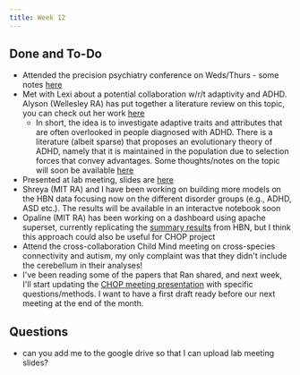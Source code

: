 ```yaml
---
title: Week 12
---
```


## Done and To-Do
* Attended the precision psychiatry conference on Weds/Thurs - some notes [here](../talks/precision-psychiatry-conference.md)
* Met with Lexi about a potential collaboration w/r/t adaptivity and ADHD. Alyson (Wellesley RA) has put together a literature review on this topic, you can check out her work [here](https://drive.google.com/drive/folders/1trw6-ZadnwV8cDS9RsteWeWROG77_8Qc?usp=sharing)
    * In short, the idea is to investigate adaptive traits and attributes that are often overlooked in people diagnosed with ADHD. There is a literature (albeit sparse) that proposes an evolutionary theory of ADHD, namely that it is maintained in the population due to selection forces that convey advantages. Some thoughts/notes on the topic will soon be available [here](../projects/adaptive-ADHD.md)
* Presented at lab meeting, slides are [here](https://docs.google.com/presentation/d/1aVcPZ3PS7W07UKi56f0eyAiuBs9oKdIUvq4w7Zn78is/edit?usp=sharing)
* Shreya (MIT RA) and I have been working on building more models on the HBN data focusing now on the different disorder groups (e.g., ADHD, ASD etc.). The results will be available in an interactve notebook soon 
* Opaline (MIT RA) has been working on a dashboard using apache superset, currently replicating the [summary results](../notebooks/clinical_dx.html) from HBN, but I think this approach could also be useful for CHOP project
* Attend the cross-collaboration Child Mind meeting on cross-species connectivity and autism, my only complaint was that they didn't include the cerebellum in their analyses!
* I've been reading some of the papers that Ran shared, and next week, I'll start updating the [CHOP meeting presentation](https://docs.google.com/presentation/d/1cMuZlhUnwq-EIToNcuGfgmiw9WlnGjoFWv1HwfP2bwU/edit?usp=sharing) with specific questions/methods. I want to have a first draft ready before our next meeting at the end of the month. 

## Questions
* can you add me to the google drive so that I can upload lab meeting slides? 